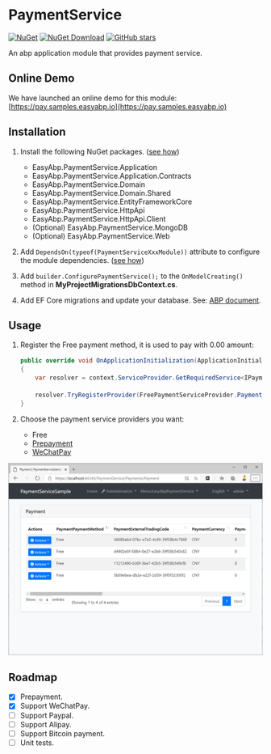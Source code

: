 # PaymentService

[![NuGet](https://img.shields.io/nuget/v/EasyAbp.PaymentService.Domain.Shared.svg?style=flat-square)](https://www.nuget.org/packages/EasyAbp.PaymentService.Domain.Shared)
[![NuGet Download](https://img.shields.io/nuget/dt/EasyAbp.PaymentService.Domain.Shared.svg?style=flat-square)](https://www.nuget.org/packages/EasyAbp.PaymentService.Domain.Shared)
[![GitHub stars](https://img.shields.io/github/stars/EasyAbp/PaymentService?style=social)](https://www.github.com/EasyAbp/PaymentService)

An abp application module that provides payment service.

## Online Demo

We have launched an online demo for this module: [https://pay.samples.easyabp.io](https://pay.samples.easyabp.io)

## Installation

1. Install the following NuGet packages. ([see how](https://github.com/EasyAbp/EasyAbpGuide/blob/master/How-To.md#add-nuget-packages))

    * EasyAbp.PaymentService.Application
    * EasyAbp.PaymentService.Application.Contracts
    * EasyAbp.PaymentService.Domain
    * EasyAbp.PaymentService.Domain.Shared
    * EasyAbp.PaymentService.EntityFrameworkCore
    * EasyAbp.PaymentService.HttpApi
    * EasyAbp.PaymentService.HttpApi.Client
    * (Optional) EasyAbp.PaymentService.MongoDB
    * (Optional) EasyAbp.PaymentService.Web

1. Add `DependsOn(typeof(PaymentServiceXxxModule))` attribute to configure the module dependencies. ([see how](https://github.com/EasyAbp/EasyAbpGuide/blob/master/How-To.md#add-module-dependencies))

1. Add `builder.ConfigurePaymentService();` to the `OnModelCreating()` method in **MyProjectMigrationsDbContext.cs**.

1. Add EF Core migrations and update your database. See: [ABP document](https://docs.abp.io/en/abp/latest/Tutorials/Part-1?UI=MVC#add-new-migration-update-the-database).

## Usage

1. Register the Free payment method, it is used to pay with 0.00 amount:

    ```csharp
    public override void OnApplicationInitialization(ApplicationInitializationContext context)
    {
        var resolver = context.ServiceProvider.GetRequiredService<IPaymentServiceResolver>();
    
        resolver.TryRegisterProvider(FreePaymentServiceProvider.PaymentMethod, typeof(FreePaymentServiceProvider));
    }
    ```

2. Choose the payment service providers you want:
    * Free
    * [Prepayment](/docs/Prepayment/README.md)
    * [WeChatPay](/docs/WeChatPay/README.md)

![Payment](/docs/images/Payment.png)

## Roadmap

- [x] Prepayment.
- [x] Support WeChatPay.
- [ ] Support Paypal.
- [ ] Support Alipay.
- [ ] Support Bitcoin payment.
- [ ] Unit tests.
